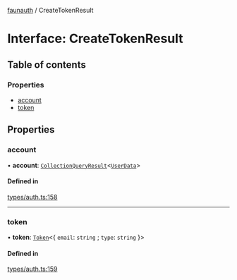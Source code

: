 [faunauth](../index.md) / CreateTokenResult

# Interface: CreateTokenResult

## Table of contents

### Properties

- [account](CreateTokenResult.md#account)
- [token](CreateTokenResult.md#token)

## Properties

### account

• **account**: [`CollectionQueryResult`](CollectionQueryResult.md)<[`UserData`](UserData.md)\>

#### Defined in

[types/auth.ts:158](https://github.com/alexnitta/faunauth/blob/13b973e/src/types/auth.ts#L158)

___

### token

• **token**: [`Token`](Token.md)<{ `email`: `string` ; `type`: `string`  }\>

#### Defined in

[types/auth.ts:159](https://github.com/alexnitta/faunauth/blob/13b973e/src/types/auth.ts#L159)

